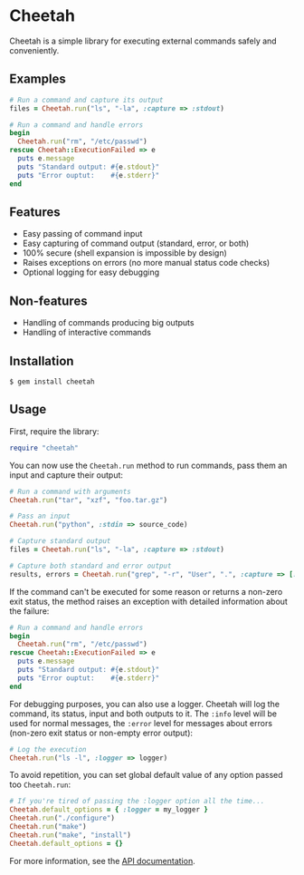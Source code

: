 Cheetah
=======

Cheetah is a simple library for executing external commands safely and conveniently.

Examples
--------

```ruby
# Run a command and capture its output
files = Cheetah.run("ls", "-la", :capture => :stdout)

# Run a command and handle errors
begin
  Cheetah.run("rm", "/etc/passwd")
rescue Cheetah::ExecutionFailed => e
  puts e.message
  puts "Standard output: #{e.stdout}"
  puts "Error ouptut:    #{e.stderr}"
end
```

Features
--------

  * Easy passing of command input
  * Easy capturing of command output (standard, error, or both)
  * 100% secure (shell expansion is impossible by design)
  * Raises exceptions on errors (no more manual status code checks)
  * Optional logging for easy debugging

Non-features
------------

  * Handling of commands producing big outputs
  * Handling of interactive commands

Installation
------------

    $ gem install cheetah

Usage
-----

First, require the library:

```ruby
require "cheetah"
```

You can now use the `Cheetah.run` method to run commands, pass them an input and capture their output:

```ruby
# Run a command with arguments
Cheetah.run("tar", "xzf", "foo.tar.gz")

# Pass an input
Cheetah.run("python", :stdin => source_code)

# Capture standard output
files = Cheetah.run("ls", "-la", :capture => :stdout)

# Capture both standard and error output
results, errors = Cheetah.run("grep", "-r", "User", ".", :capture => [:stdout, :stderr))
```

If the command can't be executed for some reason or returns a non-zero exit status, the method raises an exception with detailed information about the failure:

```ruby
# Run a command and handle errors
begin
  Cheetah.run("rm", "/etc/passwd")
rescue Cheetah::ExecutionFailed => e
  puts e.message
  puts "Standard output: #{e.stdout}"
  puts "Error ouptut:    #{e.stderr}"
end
```

For debugging purposes, you can also use a logger. Cheetah will log the command, its status, input and both outputs to it. The `:info` level will be used for normal messages, the `:error` level for messages about errors (non-zero exit status or non-empty error output):

```ruby
# Log the execution
Cheetah.run("ls -l", :logger => logger)
```

To avoid repetition, you can set global default value of any option passed too `Cheetah.run`:

```ruby
# If you're tired of passing the :logger option all the time...
Cheetah.default_options = { :logger = my_logger }
Cheetah.run("./configure")
Cheetah.run("make")
Cheetah.run("make", "install")
Cheetah.default_options = {}
```

For more information, see the [API documentation](http://rubydoc.info/github/openSUSE/cheetah/frames).
